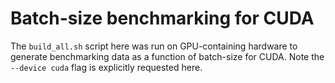 # Batch-size benchmarking for CUDA

The `build_all.sh` script here was run on GPU-containing hardware to generate benchmarking data as a function of batch-size for CUDA. Note the `--device cuda` flag is explicitly requested here.